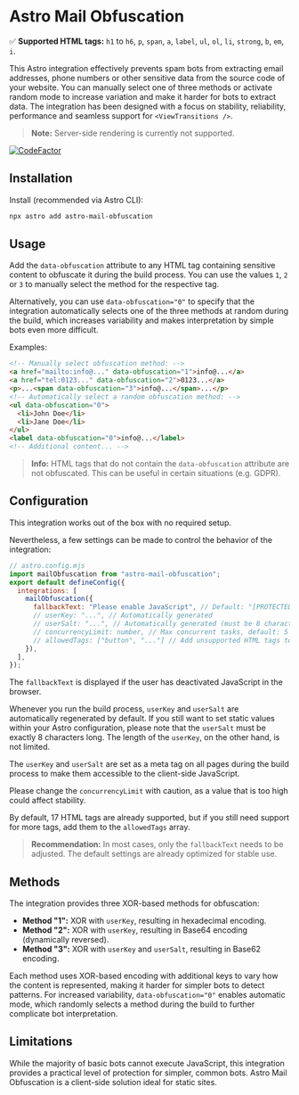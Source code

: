 # Astro Mail Obfuscation

✅ **Supported HTML tags:** `h1` to `h6`, `p`, `span`, `a`, `label`, `ul`, `ol`, `li`, `strong`, `b`, `em`, `i`.

This Astro integration effectively prevents spam bots from extracting email addresses, phone numbers or other sensitive data from the source code of your website. You can manually select one of three methods or activate random mode to increase variation and make it harder for bots to extract data. The integration has been designed with a focus on stability, reliability, performance and seamless support for `<ViewTransitions />`.

> **Note:** Server-side rendering is currently not supported.

[![CodeFactor](https://www.codefactor.io/repository/github/andreas-brunner/astro-mail-obfuscation/badge)](https://www.codefactor.io/repository/github/andreas-brunner/astro-mail-obfuscation)

## Installation

Install (recommended via Astro CLI):

```bash
npx astro add astro-mail-obfuscation
```

## Usage

Add the `data-obfuscation` attribute to any HTML tag containing sensitive content to obfuscate it during the build process. You can use the values `1`, `2` or `3` to manually select the method for the respective tag.

Alternatively, you can use `data-obfuscation="0"` to specify that the integration automatically selects one of the three methods at random during the build, which increases variability and makes interpretation by simple bots even more difficult.

Examples:

```html
<!-- Manually select obfuscation method: -->
<a href="mailto:info@..." data-obfuscation="1">info@...</a>
<a href="tel:0123..." data-obfuscation="2">0123...</a>
<p>...<span data-obfuscation="3">info@...</span>...</p>
<!-- Automatically select a random obfuscation method: -->
<ul data-obfuscation="0">
  <li>John Doe</li>
  <li>Jane Doe</li>
</ul>
<label data-obfuscation="0">info@...</label>
<!-- Additional content... -->
```

> **Info:** HTML tags that do not contain the `data-obfuscation` attribute are not obfuscated. This can be useful in certain situations (e.g. GDPR).

## Configuration

This integration works out of the box with no required setup.

Nevertheless, a few settings can be made to control the behavior of the integration:

```js
// astro.config.mjs
import mailObfuscation from "astro-mail-obfuscation";
export default defineConfig({
  integrations: [
    mailObfuscation({
      fallbackText: "Please enable JavaScript", // Default: "[PROTECTED!]"
      // userKey: "...", // Automatically generated
      // userSalt: "...", // Automatically generated (must be 8 characters if set manually)
      // concurrencyLimit: number, // Max concurrent tasks, default: 5 (p-limit)
      // allowedTags: ["button", "..."] // Add unsupported HTML tags to the whitelist
    }),
  ],
});
```

The `fallbackText` is displayed if the user has deactivated JavaScript in the browser.

Whenever you run the build process, `userKey` and `userSalt` are automatically regenerated by default. If you still want to set static values within your Astro configuration, please note that the `userSalt` must be exactly 8 characters long. The length of the `userKey`, on the other hand, is not limited.

The `userKey` and `userSalt` are set as a meta tag on all pages during the build process to make them accessible to the client-side JavaScript.

Please change the `concurrencyLimit` with caution, as a value that is too high could affect stability.

By default, 17 HTML tags are already supported, but if you still need support for more tags, add them to the `allowedTags` array.

> **Recommendation:** In most cases, only the `fallbackText` needs to be adjusted. The default settings are already optimized for stable use.

## Methods

The integration provides three XOR-based methods for obfuscation:

- **Method "1":** XOR with `userKey`, resulting in hexadecimal encoding.
- **Method "2":** XOR with `userKey`, resulting in Base64 encoding (dynamically reversed).
- **Method "3":** XOR with `userKey` and `userSalt`, resulting in Base62 encoding.

Each method uses XOR-based encoding with additional keys to vary how the content is represented, making it harder for simpler bots to detect patterns. For increased variability, `data-obfuscation="0"` enables automatic mode, which randomly selects a method during the build to further complicate bot interpretation.

## Limitations

While the majority of basic bots cannot execute JavaScript, this integration provides a practical level of protection for simpler, common bots. Astro Mail Obfuscation is a client-side solution ideal for static sites.
